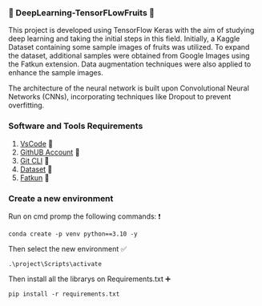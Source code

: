 ### 🧠 DeepLearning-TensorFLowFruits 🍎

This project is developed using TensorFlow Keras with the aim of studying deep learning and taking the initial steps in this field. Initially, a Kaggle Dataset containing some sample images of fruits was utilized. To expand the dataset, additional samples were obtained from Google Images using the Fatkun extension. Data augmentation techniques were also applied to enhance the sample images.

The architecture of the neural network is built upon Convolutional Neural Networks (CNNs), incorporating techniques like Dropout to prevent overfitting.

### Software and Tools Requirements

1. [VsCode](https://code.visualstudio.com/) :link:
2. [GithUB Account](https://github.com/) :link:
3. [Git CLI](https://git-scm.com/book/en/v2/Getting-Started-The-Command-Line) :link:
4. [Dataset](https://www.kaggle.com/datasets/shreyapmaher/fruits-dataset-images) :link:
5. [Fatkun](https://chromewebstore.google.com/detail/fatkun-batch-download-ima/efcapamiilmdfbbilogcddbdckjhpajj) :link:

### Create a new environment

Run on cmd promp the following commands: :heavy_exclamation_mark:

```
conda create -p venv python==3.10 -y 
```
Then select the new environment :white_check_mark:
```
.\project\Scripts\activate 
```

Then install all the librarys on Requirements.txt  :heavy_plus_sign:

```
pip install -r requirements.txt
```
